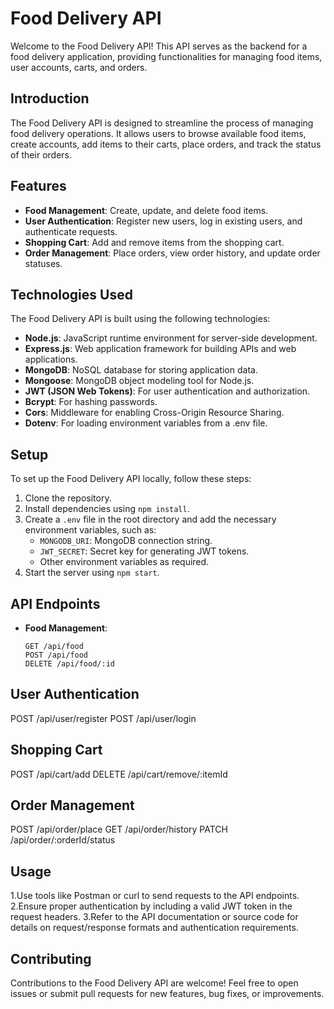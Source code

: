 # Food Delivery API

Welcome to the Food Delivery API! This API serves as the backend for a food delivery application, providing functionalities for managing food items, user accounts, carts, and orders.

## Introduction

The Food Delivery API is designed to streamline the process of managing food delivery operations. It allows users to browse available food items, create accounts, add items to their carts, place orders, and track the status of their orders.

## Features

- **Food Management**: Create, update, and delete food items.
- **User Authentication**: Register new users, log in existing users, and authenticate requests.
- **Shopping Cart**: Add and remove items from the shopping cart.
- **Order Management**: Place orders, view order history, and update order statuses.

## Technologies Used

The Food Delivery API is built using the following technologies:

- **Node.js**: JavaScript runtime environment for server-side development.
- **Express.js**: Web application framework for building APIs and web applications.
- **MongoDB**: NoSQL database for storing application data.
- **Mongoose**: MongoDB object modeling tool for Node.js.
- **JWT (JSON Web Tokens)**: For user authentication and authorization.
- **Bcrypt**: For hashing passwords.
- **Cors**: Middleware for enabling Cross-Origin Resource Sharing.
- **Dotenv**: For loading environment variables from a .env file.

## Setup

To set up the Food Delivery API locally, follow these steps:

1. Clone the repository.
2. Install dependencies using `npm install`.
3. Create a `.env` file in the root directory and add the necessary environment variables, such as:
   - `MONGODB_URI`: MongoDB connection string.
   - `JWT_SECRET`: Secret key for generating JWT tokens.
   - Other environment variables as required.
4. Start the server using `npm start`.

## API Endpoints

- **Food Management**:
  ```http
  GET /api/food
  POST /api/food
  DELETE /api/food/:id

## User Authentication

POST /api/user/register
POST /api/user/login

## Shopping Cart

POST /api/cart/add
DELETE /api/cart/remove/:itemId

## Order Management

POST /api/order/place
GET /api/order/history
PATCH /api/order/:orderId/status


## Usage

1.Use tools like Postman or curl to send requests to the API endpoints.
2.Ensure proper authentication by including a valid JWT token in the request headers.
3.Refer to the API documentation or source code for details on request/response formats and authentication requirements.


## Contributing

Contributions to the Food Delivery API are welcome! Feel free to open issues or submit pull requests for new features, bug fixes, or improvements.